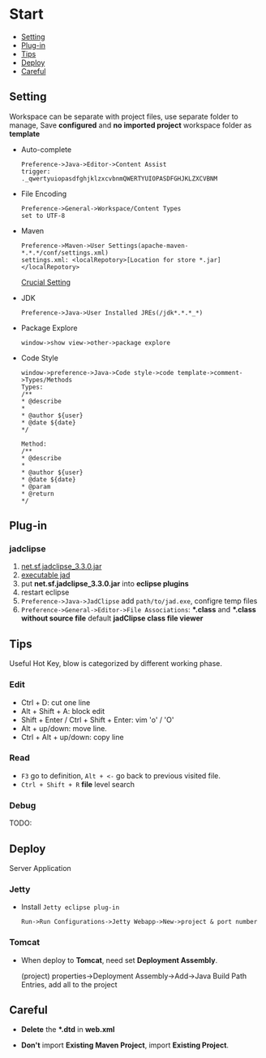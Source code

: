# Start

* [Setting](#setting)
* [Plug-in](#plugin)
* [Tips](#tips)
* [Deploy](#deploy)
* [Careful](#careful)


<a id="setting"></a>

## Setting

Workspace can be separate with project files, use separate folder to manage,
Save **configured** and **no imported project** workspace folder as **template**

* Auto-complete

	```
	Preference->Java->Editor->Content Assist
    trigger:
    ._qwertyuiopasdfghjklzxcvbnmQWERTYUIOPASDFGHJKLZXCVBNM
	```

* File Encoding

	```
	Preference->General->Workspace/Content Types
    set to UTF-8
	```

* Maven

	```
	Preference->Maven->User Settings(apache-maven-*.*.*/conf/settings.xml)
	settings.xml: <localRepotory>[Location for store *.jar]</localRepotory>
	```

	[Crucial Setting](https://github.com/neilChenXie/java_dev/blob/master/eclipse/MavenProject.md)

* JDK

    ```
    Preference->Java->User Installed JREs(/jdk*.*.*_*)
    ```

* Package Explore

    ```
    window->show view->other->package explore
    ```

* Code Style

    ```
    window->preference->Java->Code style->code template->comment->Types/Methods
    Types:
    /**
    * @describe
    *
    * @author ${user}
    * @date ${date}
    */

    Method:
    /**
    * @describe
    *
    * @author ${user}
    * @date ${date}
    * @param
    * @return
    */
    ```


<a id="plugin"></a>

## Plug-in

### jadclipse

1. [net.sf.jadclipse_3.3.0.jar](https://sourceforge.net/projects/jadclipse/)
2. [executable jad](http://varaneckas.com/jad/)
3. put **net.sf.jadclipse_3.3.0.jar** into **eclipse plugins**
4. restart eclipse
5. `Preference->Java->JadClipse` add `path/to/jad.exe`, configre temp files
6. `Preference->General->Editor->File Associations`: **\*.class** and **\*.class without source file** default **jadClipse class file viewer**


<a id="tips"></a>

## Tips

Useful Hot Key, blow is categorized by different working phase.

### Edit

* Ctrl + D: cut one line
* Alt + Shift + A: block edit
* Shift + Enter / Ctrl + Shift + Enter: vim 'o' / 'O'
* Alt + up/down: move line.
* Ctrl + Alt + up/down: copy line

### Read

* `F3` go to definition, `Alt + <-` go back to previous visited file.
* `Ctrl + Shift + R` **file** level search

### Debug

TODO:


<a id="deploy"></a>

## Deploy

Server Application

### Jetty

* Install `Jetty eclipse plug-in`

    ```
    Run->Run Configurations->Jetty Webapp->New->project & port number
    ```

### Tomcat

* When deploy to **Tomcat**, need set **Deployment Assembly**.

	(project) properties->Deployment Assembly->Add->Java Build Path Entries, add all to the project


<a id="careful"></a>

## Careful

* **Delete** the **\*.dtd** in **web.xml**

* **Don't** import **Existing Maven Project**, import **Existing Project**.
